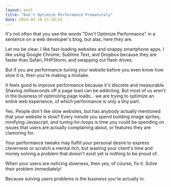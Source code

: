 ```yaml
---
layout: post
title: "Don't Optimize Performance Prematurely"
date: 2014-04-10 21:20:52
---
```


It's not often that you see the words "Don't Optimize Performance" in a sentence on a web developer's blog, but alas, here they are.

Let me be clear. I like fast-loading websites and snappy smartphone apps. I like using Google Chrome, Sublime Text, and Dropbox because they are faster than Safari, PHPStorm, and swapping out flash drives.

But if you are performance-tuning your website before you even know how slow it is, then you're making a mistake.

It feels good to improve performance because it's discrete and measurable. Shaving milliseconds off a page load can be addicting. But most of us aren't in the business of optimizing page loads… we are trying to optimize an entire web experience, of which performance is only a tiny part.

Yes. People don't like slow websites, but has anybody actually mentioned that your website is slow? Every minute you spend building image sprites, minifying Javascript, and tuning for-loops is time you could be spending on issues that users are actually complaining about, or features they are clamoring for.

Your performance tweaks may fulfill your personal desire to express cleverness or scratch a mental itch, but wasting your client's time and money solving a problem that doesn't exist yet is nothing to be proud of.

When your users are noticing slowness, then yes, of course, fix it. Solve their problem immediately!

Because solving users problems is the business you're actually in.